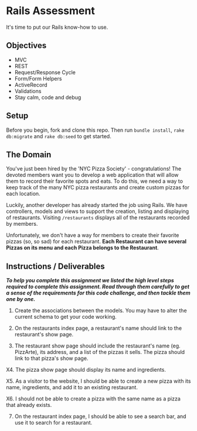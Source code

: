 # Rails Assessment
It's time to put our Rails know-how to use.

## Objectives
+ MVC
+ REST
+ Request/Response Cycle
+ Form/Form Helpers
+ ActiveRecord
+ Validations
+ Stay calm, code and debug

## Setup

Before you begin, fork and clone this repo. Then run `bundle install`, `rake db:migrate` and `rake db:seed` to get started.

## The Domain
You've just been hired by the 'NYC Pizza Society' - congratulations! The devoted members want you to develop a web application that will allow them to record their favorite spots and eats. To do this, we need a way to keep track of the many NYC pizza restaurants and create custom pizzas for each location.

Luckily, another developer has already started the job using Rails. We have controllers, models and views to support the creation, listing and displaying of restaurants. Visiting `/restaurants` displays all of the restaurants recorded by members.

Unfortunately, we don't have a way for members to create their favorite pizzas (so, so sad) for each restaurant. **Each Restaurant can have several Pizzas on its menu and each Pizza belongs to the Restaurant**.

## Instructions / Deliverables

***To help you complete this assignment we listed the high level steps required to complete this assignment. Read through them carefully to get a sense of the requirements for this code challenge, and then tackle them one by one.***

1. Create the associations between the models. You may have to alter the current schema to get your code working.

2. On the restaurants index page, a restaurant's name should link to the restaurant's show page.

3. The restaurant show page should include the restaurant's name (eg. PizzArte), its address, and a list of the pizzas it sells. The pizza should link to that pizza's show page.

X4. The pizza show page should display its name and ingredients.

X5. As a visitor to the website, I should be able to create a new pizza with its name, ingredients, and add it to an existing restaurant.  

X6. I should not be able to create a pizza with the same name as a pizza that already exists.

7. On the restaurant index page, I should be able to see a search bar, and use it to search for a restaurant.
